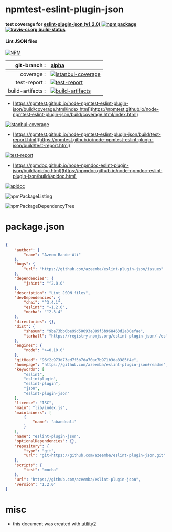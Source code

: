 # npmtest-eslint-plugin-json

#### test coverage for  [eslint-plugin-json (v1.2.0)](https://github.com/azeemba/eslint-plugin-json#readme)  [![npm package](https://img.shields.io/npm/v/npmtest-eslint-plugin-json.svg?style=flat-square)](https://www.npmjs.org/package/npmtest-eslint-plugin-json) [![travis-ci.org build-status](https://api.travis-ci.org/npmtest/node-npmtest-eslint-plugin-json.svg)](https://travis-ci.org/npmtest/node-npmtest-eslint-plugin-json)

#### Lint JSON files

[![NPM](https://nodei.co/npm/eslint-plugin-json.png?downloads=true&downloadRank=true&stars=true)](https://www.npmjs.com/package/eslint-plugin-json)

| git-branch : | [alpha](https://github.com/npmtest/node-npmtest-eslint-plugin-json/tree/alpha)|
|--:|:--|
| coverage : | [![istanbul-coverage](https://npmtest.github.io/node-npmtest-eslint-plugin-json/build/coverage.badge.svg)](https://npmtest.github.io/node-npmtest-eslint-plugin-json/build/coverage.html/index.html)|
| test-report : | [![test-report](https://npmtest.github.io/node-npmtest-eslint-plugin-json/build/test-report.badge.svg)](https://npmtest.github.io/node-npmtest-eslint-plugin-json/build/test-report.html)|
| build-artifacts : | [![build-artifacts](https://npmtest.github.io/node-npmtest-eslint-plugin-json/glyphicons_144_folder_open.png)](https://github.com/npmtest/node-npmtest-eslint-plugin-json/tree/gh-pages/build)|

- [https://npmtest.github.io/node-npmtest-eslint-plugin-json/build/coverage.html/index.html](https://npmtest.github.io/node-npmtest-eslint-plugin-json/build/coverage.html/index.html)

[![istanbul-coverage](https://npmtest.github.io/node-npmtest-eslint-plugin-json/build/screenCapture.buildCi.browser.%252Ftmp%252Fbuild%252Fcoverage.lib.html.png)](https://npmtest.github.io/node-npmtest-eslint-plugin-json/build/coverage.html/index.html)

- [https://npmtest.github.io/node-npmtest-eslint-plugin-json/build/test-report.html](https://npmtest.github.io/node-npmtest-eslint-plugin-json/build/test-report.html)

[![test-report](https://npmtest.github.io/node-npmtest-eslint-plugin-json/build/screenCapture.buildCi.browser.%252Ftmp%252Fbuild%252Ftest-report.html.png)](https://npmtest.github.io/node-npmtest-eslint-plugin-json/build/test-report.html)

- [https://npmdoc.github.io/node-npmdoc-eslint-plugin-json/build/apidoc.html](https://npmdoc.github.io/node-npmdoc-eslint-plugin-json/build/apidoc.html)

[![apidoc](https://npmdoc.github.io/node-npmdoc-eslint-plugin-json/build/screenCapture.buildCi.browser.%252Ftmp%252Fbuild%252Fapidoc.html.png)](https://npmdoc.github.io/node-npmdoc-eslint-plugin-json/build/apidoc.html)

![npmPackageListing](https://npmtest.github.io/node-npmtest-eslint-plugin-json/build/screenCapture.npmPackageListing.svg)

![npmPackageDependencyTree](https://npmtest.github.io/node-npmtest-eslint-plugin-json/build/screenCapture.npmPackageDependencyTree.svg)



# package.json

```json

{
    "author": {
        "name": "Azeem Bande-Ali"
    },
    "bugs": {
        "url": "https://github.com/azeemba/eslint-plugin-json/issues"
    },
    "dependencies": {
        "jshint": "^2.8.0"
    },
    "description": "Lint JSON files",
    "devDependencies": {
        "chai": "^3.4.1",
        "eslint": "~1.2.0",
        "mocha": "^2.3.4"
    },
    "directories": {},
    "dist": {
        "shasum": "9ba73bb0be99d50093e889f5b968463d2a30efae",
        "tarball": "https://registry.npmjs.org/eslint-plugin-json/-/eslint-plugin-json-1.2.0.tgz"
    },
    "engines": {
        "node": ">=0.10.0"
    },
    "gitHead": "96f2c973d73ed7f5b7da70ac7b971b3da8385f4e",
    "homepage": "https://github.com/azeemba/eslint-plugin-json#readme",
    "keywords": [
        "eslint",
        "eslintplugin",
        "eslint-plugin",
        "json",
        "eslint-plugin-json"
    ],
    "license": "ISC",
    "main": "lib/index.js",
    "maintainers": [
        {
            "name": "abandeali"
        }
    ],
    "name": "eslint-plugin-json",
    "optionalDependencies": {},
    "repository": {
        "type": "git",
        "url": "git+https://github.com/azeemba/eslint-plugin-json.git"
    },
    "scripts": {
        "test": "mocha"
    },
    "url": "https://github.com/azeemba/eslint-plugin-json",
    "version": "1.2.0"
}
```



# misc
- this document was created with [utility2](https://github.com/kaizhu256/node-utility2)
